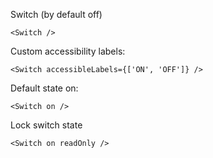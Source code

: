 Switch (by default off)

```
<Switch />
```

Custom accessibility labels:

```
<Switch accessibleLabels={['ON', 'OFF']} />
```

Default state on:

```
<Switch on />
```

Lock switch state

```
<Switch on readOnly />
```
